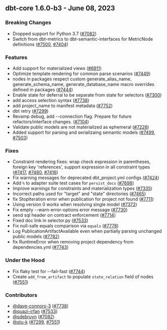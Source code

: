 ## dbt-core 1.6.0-b3 - June 08, 2023

### Breaking Changes

- Dropped support for Python 3.7 ([#7082](https://github.com/dbt-labs/dbt-core/issues/7082))
- Switch from dbt-metrics to dbt-semantic-interfaces for MetricNode definitions ([#7500](https://github.com/dbt-labs/dbt-core/issues/7500), [#7404](https://github.com/dbt-labs/dbt-core/issues/7404))

### Features

- Add support for materialized views ([#6911](https://github.com/dbt-labs/dbt-core/issues/6911))
- Optimize template rendering for common parse scenarios ([#7449](https://github.com/dbt-labs/dbt-core/issues/7449))
- nodes in packages respect custom generate_alias_name, generate_schema_name, generate_database_name macro overrides defined in packages ([#7444](https://github.com/dbt-labs/dbt-core/issues/7444))
- Enable state for deferral to be separate from state for selectors ([#7300](https://github.com/dbt-labs/dbt-core/issues/7300))
- add access selection syntax ([#7738](https://github.com/dbt-labs/dbt-core/issues/7738))
- add project_name to manifest metadata ([#7752](https://github.com/dbt-labs/dbt-core/issues/7752))
- dbt retry ([#7299](https://github.com/dbt-labs/dbt-core/issues/7299))
- Revamp debug, add --connection flag. Prepare for future refactors/interface changes. ([#7104](https://github.com/dbt-labs/dbt-core/issues/7104))
-  Validate public models are not materialized as ephemeral ([#7226](https://github.com/dbt-labs/dbt-core/issues/7226))
- Added support for parsing and serializaing semantic models ([#7499](https://github.com/dbt-labs/dbt-core/issues/7499), [#7503](https://github.com/dbt-labs/dbt-core/issues/7503))

### Fixes

- Constraint rendering fixes: wrap check expression in parentheses, foreign key 'references', support expression in all constraint types ([#7417](https://github.com/dbt-labs/dbt-core/issues/7417), [#7480](https://github.com/dbt-labs/dbt-core/issues/7480), [#7416](https://github.com/dbt-labs/dbt-core/issues/7416))
- Fix warning messages for deprecated dbt_project.yml configs ([#7424](https://github.com/dbt-labs/dbt-core/issues/7424))
- Add `%` to adapter suite test cases for `persist_docs` ([#7698](https://github.com/dbt-labs/dbt-core/issues/7698))
- Improve warnings for constraints and materialization types ([#7335](https://github.com/dbt-labs/dbt-core/issues/7335))
- Incorrect paths used for "target" and "state" directories ([#7465](https://github.com/dbt-labs/dbt-core/issues/7465))
- fix StopIteration error when publication for project not found ([#7711](https://github.com/dbt-labs/dbt-core/issues/7711))
- Using version 0 works when resolving single model ([#7372](https://github.com/dbt-labs/dbt-core/issues/7372))
- Fix empty --warn-error-options error message ([#7730](https://github.com/dbt-labs/dbt-core/issues/7730))
- send sql header on contract enforcement ([#7714](https://github.com/dbt-labs/dbt-core/issues/7714))
- Fixed doc link in selector.py ([#7533](https://github.com/dbt-labs/dbt-core/issues/7533))
- Fix null-safe equals comparison via `equals` ([#7778](https://github.com/dbt-labs/dbt-core/issues/7778))
- Log PublicationArtifactAvailable even when partially parsing unchanged public models ([#7782](https://github.com/dbt-labs/dbt-core/issues/7782))
- fix RuntimeError when removing project dependency from dependencies.yml ([#7743](https://github.com/dbt-labs/dbt-core/issues/7743))

### Under the Hood

- Fix flaky test for --fail-fast ([#7744](https://github.com/dbt-labs/dbt-core/issues/7744))
- Create `add_from_artifact` to populate `state_relation` field of nodes ([#7551](https://github.com/dbt-labs/dbt-core/issues/7551))

### Contributors
- [@dave-connors-3](https://github.com/dave-connors-3) ([#7738](https://github.com/dbt-labs/dbt-core/issues/7738))
- [@quazi-irfan](https://github.com/quazi-irfan) ([#7533](https://github.com/dbt-labs/dbt-core/issues/7533))
- [@sdebruyn](https://github.com/sdebruyn) ([#7082](https://github.com/dbt-labs/dbt-core/issues/7082))
- [@stu-k](https://github.com/stu-k) ([#7299](https://github.com/dbt-labs/dbt-core/issues/7299), [#7551](https://github.com/dbt-labs/dbt-core/issues/7551))
